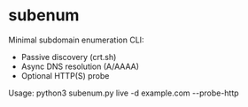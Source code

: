 # subenum

Minimal subdomain enumeration CLI:
- Passive discovery (crt.sh)
- Async DNS resolution (A/AAAA)
- Optional HTTP(S) probe

Usage:
  python3 subenum.py live -d example.com --probe-http
